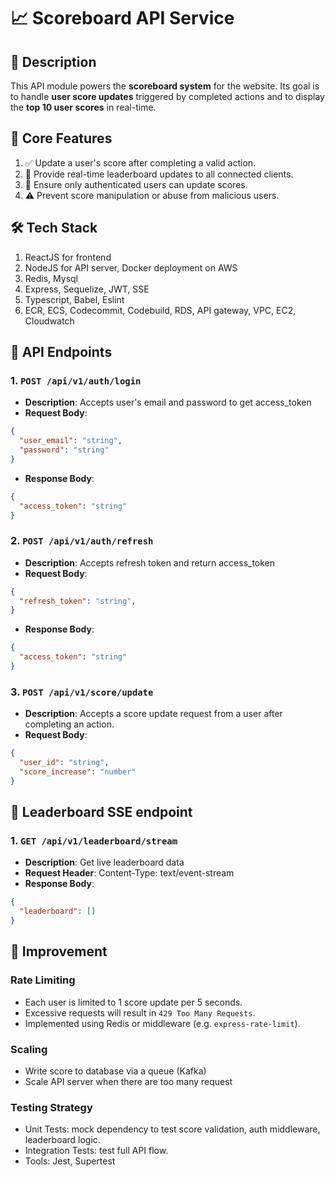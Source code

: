 # 📈 Scoreboard API Service

## 🧩 Description

This API module powers the **scoreboard system** for the website. Its goal is to handle **user score updates** triggered by completed actions and to display the **top 10 user scores** in real-time.


## 🔧 Core Features

1. ✅ Update a user's score after completing a valid action.
2. 📡 Provide real-time leaderboard updates to all connected clients.
3. 🔐 Ensure only authenticated users can update scores.
4. ⚠️ Prevent score manipulation or abuse from malicious users.

 

## 🛠️ Tech Stack
1. ReactJS for frontend
2. NodeJS for API server, Docker deployment on AWS
3. Redis, Mysql
4. Express, Sequelize, JWT, SSE
5. Typescript, Babel, Eslint
6. ECR, ECS, Codecommit, Codebuild, RDS, API gateway, VPC, EC2, Cloudwatch


## 🔗 API Endpoints

### 1. `POST /api/v1/auth/login`

- **Description**: Accepts user's email and password to get access_token
- **Request Body**:

```json
{
  "user_email": "string",
  "password": "string"
}
```

- **Response Body**:

```json
{
  "access_token": "string"
}
```

### 2. `POST /api/v1/auth/refresh`

- **Description**: Accepts refresh token and return access_token
- **Request Body**:

```json
{
  "refresh_token": "string",
}
```
- **Response Body**:

```json
{
  "access_token": "string"
}
```

### 3. `POST /api/v1/score/update`

- **Description**: Accepts a score update request from a user after completing an action.
- **Request Body**:

```json
{
  "user_id": "string",
  "score_increase": "number"
}
```

## 🔗 Leaderboard SSE endpoint

### 1. `GET /api/v1/leaderboard/stream`

- **Description**: Get live leaderboard data
- **Request Header**: Content-Type: text/event-stream
- **Response Body**:

```json
{
  "leaderboard": []
}
```

## 🚀 Improvement


###  Rate Limiting
- Each user is limited to 1 score update per 5 seconds.
- Excessive requests will result in `429 Too Many Requests`.
- Implemented using Redis or middleware (e.g. `express-rate-limit`).


###  Scaling
- Write score to database via a queue (Kafka)
- Scale API server when there are too many request

###  Testing Strategy
- Unit Tests: mock dependency to test score validation, auth middleware, leaderboard logic.
- Integration Tests: test full API flow.
- Tools: Jest, Supertest

